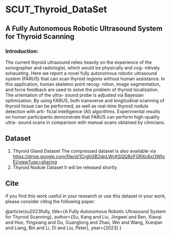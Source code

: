 # SCUT_Thyroid_DataSet
## A Fully Autonomous Robotic Ultrasound System for Thyroid Scanning
### Introduction: 
The current thyroid ultrasound relies heavily on the experience of the sonographer and radiologist,
which would be physically and cog- nitively exhausting. Here we report a novel fully autonomous robotic ultrasound 
system (FARUS) that can scan thyroid regions without human assistance. In this application,
human skeleton point recog- nition, image segmentation, and force feedback are used to solve the 
problem of thyroid localization. The orientation of the ultra- sound probe is adjusted via Bayesian optimization. 
By using FARUS, both transverse and longitudinal scanning of thyroid tissue can be performed, as well as real-time 
thyroid nodule detection with arti- ficial intelligence (AI) algorithms. Experimental results on human participants 
demonstrate that FARUS can perform high-quality ultra- sound scans in comparison with manual scans obtained by clinicians.

## Dataset
1. Thyroid Gland Dataset
   The compressed dataset is also available via https://drive.google.com/file/d/1CrghGB2dpLWcKSQQBzFGRXc6xI3WloEj/view?usp=sharing
2. Thyroid Nodule Dataset
   It will be released shortly

## Cite
if you find this work useful in your research or use this dataset in your work, please consider citing the following paper:

@article{su2023fully,
  title={A Fully Autonomous Robotic Ultrasound System for Thyroid Scanning},
  author={Su, Kang and Liu, Jingwei and Ren, Xiaoqi and Huo, Yingxiang and Du, Guanglong and Zhao, Wei and Wang, Xueqian and Liang, Bin and Li, Di and Liu, Peter},
  year={2023}
}



